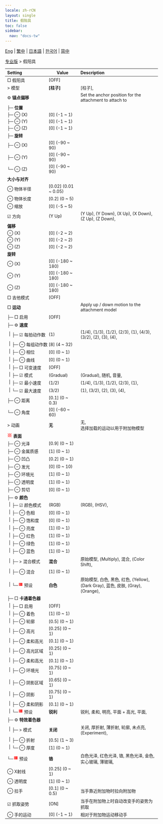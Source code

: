 ```yaml
---
locale: zh-rCN
layout: single
title: 假阳具
toc: false
sidebar:
  nav: "docs-tw"
---
```

[Eng](/dancexr/menu/2025.4/actor/dildo) | [繁中](/tw/dancexr/menu/2025.4/actor/dildo) | [日本語](/jp/dancexr/menu/2025.4/actor/dildo) | [한국어](/kr/dancexr/menu/2025.4/actor/dildo) | [简中](/zh/dancexr/menu/2025.4/actor/dildo)

[专业版](../menu#专业版) > 假阳具



| Setting | Value | Description |
| :--- | --- | :--- |
|<nobr> □ 假阳具</nobr>| [OFF] | 
|<nobr> > 模型</nobr>| **[柱子]** | [柱子],  |
|<nobr> ⚙️ <b>锚点偏移</b></nobr>| | Set the anchor position for the attachment to attach to
|<nobr>├─ <b>位置</b></nobr>|| 
|<nobr>├─ ⊖ (X)</nobr>| [0] (-1 ~ 1) | 
|<nobr>├─ ⊖ (Y)</nobr>| [0] (-1 ~ 1) | 
|<nobr>├─ ⊖ (Z)</nobr>| [0] (-1 ~ 1) | 
|<nobr>├─ <b>旋转</b></nobr>|| 
|<nobr>├─ ⊖ (X)</nobr>| [0] (-90 ~ 90) | 
|<nobr>├─ ⊖ (Y)</nobr>| [0] (-90 ~ 90) | 
|<nobr>└─ ⊖ (Z)</nobr>| [0] (-90 ~ 90) | 
|<nobr> <b>大小与对齐</b></nobr>|| 
|<nobr> ⊖ 物体半径</nobr>| [0.02] (0.01 ~ 0.05) | 
|<nobr> ⊖ 物体长度</nobr>| [0.2] (0 ~ 5) | 
|<nobr> ⊖ 缩放</nobr>| [0] (-5 ~ 5) | 
|<nobr>☑ 方向</nobr>| (Y Up) | (Y Up), (Y Down), (X Up), (X Down), (Z Up), (Z Down), 
|<nobr> <b>偏移</b></nobr>|| 
|<nobr> ⊖ (X)</nobr>| [0] (-2 ~ 2) | 
|<nobr> ⊖ (Y)</nobr>| [0] (-2 ~ 2) | 
|<nobr> ⊖ (Z)</nobr>| [0] (-2 ~ 2) | 
|<nobr> <b>旋转</b></nobr>|| 
|<nobr> ⊖ (X)</nobr>| [0] (-180 ~ 180) | 
|<nobr> ⊖ (Y)</nobr>| [0] (-180 ~ 180) | 
|<nobr> ⊖ (Z)</nobr>| [0] (-180 ~ 180) | 
|<nobr> □ 吉他模式</nobr>| [OFF] | 
|<nobr> □ <b>运动</b></nobr>| | Apply up / down motion to the attachment model
|<nobr>├─ □ 启用</nobr>| [OFF] | 
|<nobr>├─ ⚙️ <b>速度</b></nobr>| | 
|<nobr><img src="/images/icon/ic_line_v.png"/>├─ ☑ 每拍动作数</nobr>| (1) | (1/4), (1/3), (1/2), (2/3), (1), (4/3), (3/2), (2), (3), (4), 
|<nobr><img src="/images/icon/ic_line_v.png"/>├─ ⊖ 每组动作数</nobr>| [8] (4 ~ 32) | 
|<nobr><img src="/images/icon/ic_line_v.png"/>├─ ⊖ 相位</nobr>| [0] (0 ~ 1) | 
|<nobr><img src="/images/icon/ic_line_v.png"/>├─ ⊖ 曲线</nobr>| [0] (0 ~ 1) | 
|<nobr><img src="/images/icon/ic_line_v.png"/>├─ □ 可变速度</nobr>| [OFF] | 
|<nobr><img src="/images/icon/ic_line_v.png"/>├─ ☑ 模式</nobr>| (Gradual) | (Gradual), 随机, 音量, 
|<nobr><img src="/images/icon/ic_line_v.png"/>├─ ☑ 最小速度</nobr>| (1/2) | (1/4), (1/3), (1/2), (2/3), (1), 
|<nobr><img src="/images/icon/ic_line_v.png"/>└─ ☑ 最大速度</nobr>| (3/2) | (1), (3/2), (2), (3), (4), 
|<nobr>├─ ⊖ 距离</nobr>| [0.1] (0 ~ 0.3) | 
|<nobr>└─ ⊖ 角度</nobr>| [0] (-60 ~ 60) | 
|<nobr> > 动画</nobr>| **无** | 无, <br/>选择加载的运动以用于附加物模型 |
|<nobr><img src="/images/icon/ic_texture.png" alt="texture icon"/> <b>表面</b></nobr>| | 
|<nobr>├─ ⊖ 光泽</nobr>| [0.9] (0 ~ 1) | 
|<nobr>├─ ⊖ 金属质感</nobr>| [1] (0 ~ 1) | 
|<nobr>├─ ⊖ 凹凸</nobr>| [0.2] (0 ~ 1) | 
|<nobr>├─ ⊖ 发光</nobr>| [0] (0 ~ 10) | 
|<nobr>├─ ⊖ 环境光</nobr>| [1] (0 ~ 1) | 
|<nobr>├─ ⊖ 透明度</nobr>| [1] (0 ~ 1) | 
|<nobr>├─ ⊖ 剪切</nobr>| [0] (0 ~ 1) | 
|<nobr>├─ ⚙️ <b>颜色</b></nobr>| | 
|<nobr><img src="/images/icon/ic_line_v.png"/>├─ ☑ 颜色模式</nobr>| (RGB) | (RGB), (HSV), 
|<nobr><img src="/images/icon/ic_line_v.png"/>├─ ⊖ 色相</nobr>| [0] (0 ~ 1) | 
|<nobr><img src="/images/icon/ic_line_v.png"/>├─ ⊖ 饱和度</nobr>| [0] (0 ~ 1) | 
|<nobr><img src="/images/icon/ic_line_v.png"/>├─ ⊖ 亮度</nobr>| [1] (0 ~ 1) | 
|<nobr><img src="/images/icon/ic_line_v.png"/>├─ ⊖ 红色</nobr>| [1] (0 ~ 1) | 
|<nobr><img src="/images/icon/ic_line_v.png"/>├─ ⊖ 绿色</nobr>| [1] (0 ~ 1) | 
|<nobr><img src="/images/icon/ic_line_v.png"/>├─ ⊖ 蓝色</nobr>| [1] (0 ~ 1) | 
|<nobr><img src="/images/icon/ic_line_v.png"/>├─ > 混合模式</nobr>| **混合** | 原始模型, (Multiply), 混合, (Color Shift),  |
|<nobr><img src="/images/icon/ic_line_v.png"/>├─ ⊖ 混合</nobr>| [1] (0 ~ 1) | 
|<nobr><img src="/images/icon/ic_line_v.png"/>└─<img src="/images/icon/ic_list.png" alt="list icon"/> 预设</nobr>| **白色** | 原始模型, 白色, 黑色, 红色, (Yellow), (Dark Gray), 蓝色, 皮肤, (Gray), (Orange),  |
|<nobr>├─ □ <b>卡通着色器</b></nobr>| | 
|<nobr><img src="/images/icon/ic_line_v.png"/>├─ □ 启用</nobr>| [OFF] | 
|<nobr><img src="/images/icon/ic_line_v.png"/>├─ ⊖ 着色</nobr>| [1] (0 ~ 1) | 
|<nobr><img src="/images/icon/ic_line_v.png"/>├─ ⊖ 轮廓</nobr>| [0.5] (0 ~ 1) | 
|<nobr><img src="/images/icon/ic_line_v.png"/>├─ ⊖ 高光</nobr>| [0.25] (0 ~ 1) | 
|<nobr><img src="/images/icon/ic_line_v.png"/>├─ ⊖ 柔和高光</nobr>| [0.1] (0 ~ 1) | 
|<nobr><img src="/images/icon/ic_line_v.png"/>├─ ⊖ 高光区域</nobr>| [0.25] (0 ~ 1) | 
|<nobr><img src="/images/icon/ic_line_v.png"/>├─ ⊖ 柔和高光</nobr>| [0.1] (0 ~ 1) | 
|<nobr><img src="/images/icon/ic_line_v.png"/>├─ ⊖ 环境光</nobr>| [0.75] (0 ~ 1) | 
|<nobr><img src="/images/icon/ic_line_v.png"/>├─ ⊖ 阴影区域</nobr>| [0.65] (0 ~ 1) | 
|<nobr><img src="/images/icon/ic_line_v.png"/>├─ ⊖ 阴影</nobr>| [0.75] (0 ~ 1) | 
|<nobr><img src="/images/icon/ic_line_v.png"/>├─ ⊖ 柔和阴影</nobr>| [0.1] (0 ~ 1) | 
|<nobr><img src="/images/icon/ic_line_v.png"/>└─<img src="/images/icon/ic_list.png" alt="list icon"/> 预设</nobr>| **锐利** | 锐利, 柔和, 明亮, 平面 + 高光, 平面,  |
|<nobr>├─ ⚙️ <b>特效着色器</b></nobr>| | 
|<nobr><img src="/images/icon/ic_line_v.png"/>├─ > 模式</nobr>| **关闭** | 关闭, 厚折射, 薄折射, 轮廓, 未点亮, (Experiment),  |
|<nobr><img src="/images/icon/ic_line_v.png"/>├─ ⊖ 折射</nobr>| [0.5] (1 ~ 3) | 
|<nobr><img src="/images/icon/ic_line_v.png"/>└─ ⊖ 厚度</nobr>| [1] (0 ~ 1) | 
|<nobr>└─<img src="/images/icon/ic_list.png" alt="list icon"/> 预设</nobr>| **铬** | 白色光泽, 红色光泽, 铬, 黑色光泽, 金色, 实心玻璃, 薄玻璃,  |
|<nobr> ⊖ X射线</nobr>| [0.25] (0 ~ 1) | 
|<nobr> ⊖ 透明度</nobr>| [1] (0 ~ 1) | 
|<nobr> ⊖ 拉手</nobr>| [0.1] (0 ~ 0.5) | 当手靠近附加物时拉向附加物
|<nobr> ☑ 抓取姿势</nobr>| [ON] | 当手在附加物上时自动改变手的姿势为抓取
|<nobr> ⊖ 手的运动</nobr>| [0] (-1 ~ 1) | 相对于附加物运动移动手
